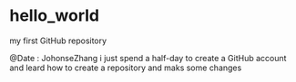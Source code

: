 # hello_world
my first GitHub repository

@Date : JohonseZhang
i just spend a half-day to create a GitHub account and leard how to create a repository and maks some changes
